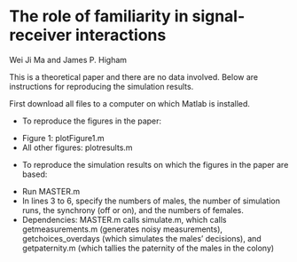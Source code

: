 # The role of familiarity in signal-receiver interactions

Wei Ji Ma and James P. Higham

This is a theoretical paper and there are no data involved. Below are instructions for reproducing the simulation results.

First download all files to a computer on which Matlab is installed.

* To reproduce the figures in the paper:
- Figure 1: plotFigure1.m
- All other figures: plotresults.m

* To reproduce the simulation results on which the figures in the paper are based:
- Run MASTER.m
- In lines 3 to 6, specify the numbers of males, the number of simulation runs, the synchrony (off or on), and the numbers of females.
- Dependencies: MASTER.m calls simulate.m, which calls getmeasurements.m (generates noisy measurements), getchoices_overdays (which simulates the males’ decisions), and getpaternity.m (which tallies the paternity of the males in the colony)
